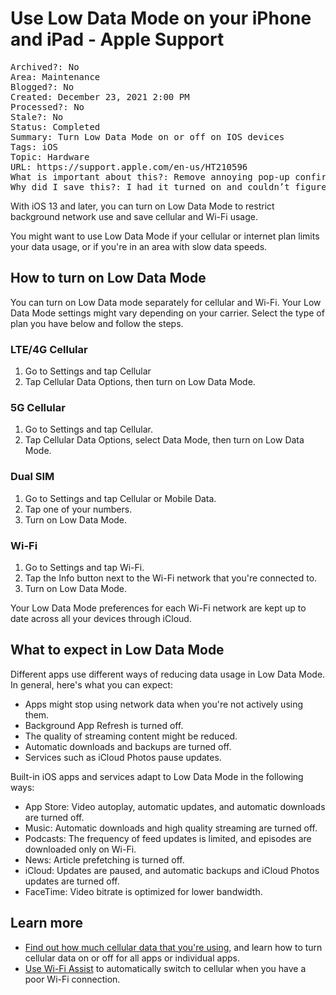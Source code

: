 # Use Low Data Mode on your iPhone and iPad - Apple Support

<pre>
Archived?: No
Area: Maintenance
Blogged?: No
Created: December 23, 2021 2:00 PM
Processed?: No
Stale?: No
Status: Completed
Summary: Turn Low Data Mode on or off on IOS devices
Tags: iOS
Topic: Hardware
URL: https://support.apple.com/en-us/HT210596
What is important about this?: Remove annoying pop-up confirmation dialogs
Why did I save this?: I had it turned on and couldn’t figure out how to turn it back off
</pre>

With iOS 13 and later, you can turn on Low Data Mode to restrict background network use and save cellular and Wi-Fi usage.

You might want to use Low Data Mode if your cellular or internet plan limits your data usage, or if you're in an area with slow data speeds.

## How to turn on Low Data Mode

You can turn on Low Data mode separately for cellular and Wi-Fi. Your Low Data Mode settings might vary depending on your carrier. Select the type of plan you have below and follow the steps.

### LTE/4G Cellular

1. Go to Settings and tap Cellular
2. Tap Cellular Data Options, then turn on Low Data Mode.

### 5G Cellular

1. Go to Settings and tap Cellular.
2. Tap Cellular Data Options, select Data Mode, then turn on Low Data Mode.

### Dual SIM

1. Go to Settings and tap Cellular or Mobile Data.
2. Tap one of your numbers.
3. Turn on Low Data Mode.

### Wi-Fi

1. Go to Settings and tap Wi-Fi.
2. Tap the Info button next to the Wi-Fi network that you're connected to.
3. Turn on Low Data Mode.

Your Low Data Mode preferences for each Wi-Fi network are kept up to date across all your devices through iCloud.

## What to expect in Low Data Mode

Different apps use different ways of reducing data usage in Low Data Mode. In general, here's what you can expect:

- Apps might stop using network data when you're not actively using them.
- Background App Refresh is turned off.
- The quality of streaming content might be reduced.
- Automatic downloads and backups are turned off.
- Services such as iCloud Photos pause updates.

Built-in iOS apps and services adapt to Low Data Mode in the following ways:

- App Store: Video autoplay, automatic updates, and automatic downloads are turned off.
- Music: Automatic downloads and high quality streaming are turned off.
- Podcasts: The frequency of feed updates is limited, and episodes are downloaded only on Wi-Fi.
- News: Article prefetching is turned off.
- iCloud: Updates are paused, and automatic backups and iCloud Photos updates are turned off.
- FaceTime: Video bitrate is optimized for lower bandwidth.

## Learn more

- [Find out how much cellular data that you're using](https://support.apple.com/kb/HT201299), and learn how to turn cellular data on or off for all apps or individual apps.
- [Use Wi-Fi Assist](https://support.apple.com/kb/HT205296) to automatically switch to cellular when you have a poor Wi-Fi connection.
